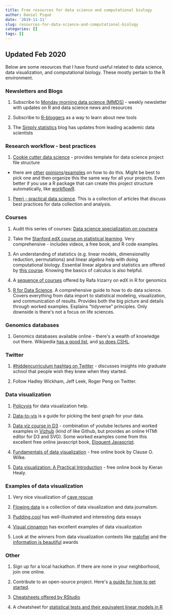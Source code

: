 ```yaml
---
title: Free resources for data science and computational biology
author: Daniel Piqué
date: '2019-11-11'
slug: resources-for-data-science-and-computational-biology
categories: []
tags: []
---
```


## Updated Feb 2020

Below are some resources that I have found useful related to data science, data visualization, and computational biology. These mostly pertain to the R environment.


### Newsletters and Blogs

1. Subscribe to [Monday morning data science (MMDS)](http://jhudatascience.us1.list-manage.com/subscribe?u=5ea551600fcdf84334e5aa6b0&id=26c0b7221a) - weekly newsletter with updates on R and data science news and resources

1. Subscribe to [R-bloggers](https://www.r-bloggers.com/) as a way to learn about new tools

1. The [Simply statistics](https://simplystatistics.org/) blog has updates from leading academic data scientists


### Research workflow - best practices

1. [Cookie cutter data science](https://drivendata.github.io/cookiecutter-data-science/#other-people-will-thank-you) - provides template for data science project file structure

  - there are [other](https://nicercode.github.io/blog/2013-04-05-projects/) [opinions](http://projecttemplate.net/index.html)/[examples](http://www.carlboettiger.info/2012/05/06/research-workflow.html) on how to do this. Might be best to pick one and then organize this the same way for all your projects. Even better if you use a R package that can create this project structure automatically, like [workflowR](https://jdblischak.github.io/workflowr/).

1. [Peerj - practical data science](https://peerj.com/collections/50-practicaldatascistats/). This is a collection of articles that discuss best practices for data collection and analysis.


### Courses

1. Audit this series of courses: [Data science specialization on coursera](https://www.coursera.org/learn/data-scientists-tools/home/welcome)

1. Take the [Stanford edX course on statistical learning](https://lagunita.stanford.edu/courses/HumanitiesSciences/StatLearning/Winter2016/about). Very comprehensive - includes videos, a free book, and R code examples.

1. An understanding of statistics (e.g. linear models, dimensionality reduction, permutations) and linear algebra help with doing computational biology. Essential linear algebra and statistics are offered by [this course](https://www.edx.org/xseries/data-analysis-life-sciences). Knowing the basics of calculus is also helpful. 

1. A [sequence of courses](https://www.edx.org/xseries/genomics-data-analysis) offered by Rafa Irizarry on edX in R for genomics

1. [R for Data Science](http://r4ds.had.co.nz/). A comprehensive guide to how to do data science. Covers everything from data import to statistical modeling, visualization, and communication of results. Provides both the big picture and details through worked examples. Explains "tidyverse" principles. Only downside is there's not a focus on life sciences.


### Genomics databases

1. Genomics databases available online - there's a wealth of knowledge out there. Wikipedia [has a good list](https://en.wikipedia.org/wiki/List_of_biological_databases), and [so does CSHL](https://cshl.libguides.com/c.php?g=523983&p=3582517).


### Twitter
  
1. [#hiddencurriculum hashtag on Twitter](https://twitter.com/thehauer/status/1021179403680862218) - discusses insights into graduate school that people wish they knew when they started.
  
1. Follow Hadley Wickham, Jeff Leek, Roger Peng on Twitter.


### Data visualization

1. [Policyvis](https://policyviz.com/helpmeviz/how-it-works/) for data visualization help.

1. [Data-to-vis](https://www.data-to-viz.com/) is a guide for picking the best graph for your data.
  
1. [Data viz course in D3](https://curran.github.io/dataviz-course-2018/) - combination of youtube lectures and worked examples in [Vizhub](https://vizhub.com/) (kind of like Github, but provides an online HTMl editor for D3 and SVG). Some worked examples come from this excellent free online javascript book, [Eloquent Javascript](https://eloquentjavascript.net/).  
  
1. [Fundamentals of data visualization](https://serialmentor.com/dataviz/) - free online book by Clause O. Wilke.

1. [Data visualization: A Practical Introduction](https://socviz.co/index.html#preface) - free online book by Kieran Healy. 
  
### Examples of data visualization

1. Very nice visualization of [cave rescue](https://multimedia.scmp.com/news/world/article/2154457/thai-cave-rescue/index.html)

1. [Flowing data](http://flowingdata.com/) is a collection of data visualization and data journalism.

1. [Pudding.cool](https://pudding.cool/) has well-illustrated and interesting data essays 

1. [Visual cinnamon](https://www.visualcinnamon.com/) has excellent examples of data visualization

1. Look at the winners from data visualization contests like [malofiej](http://www.malofiejgraphics.com/) and the [information is beautiful](https://www.informationisbeautifulawards.com/showcase?award=2016&pcategory=winner&type=awards) awards

### Other

1. Sign up for a local hackathon. If there are none in your neighborhood, join one online. 

1. Contribute to an open-source project. Here's [a guide for how to get started](https://opensource.guide/how-to-contribute/).

1. [Cheatsheets offered by RStudio](https://www.rstudio.com/resources/cheatsheets/)

1. A cheatsheet for [statistical tests and their equivalent linear models in R](https://lindeloev.github.io/tests-as-linear/)

